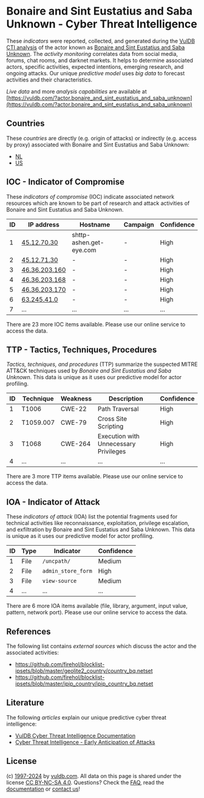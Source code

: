 # Bonaire and Sint Eustatius and Saba Unknown - Cyber Threat Intelligence

These _indicators_ were reported, collected, and generated during the [VulDB CTI analysis](https://vuldb.com/?kb.cti) of the actor known as [Bonaire and Sint Eustatius and Saba Unknown](https://vuldb.com/?actor.bonaire_and_sint_eustatius_and_saba_unknown). The _activity monitoring_ correlates data from social media, forums, chat rooms, and darknet markets. It helps to determine associated actors, specific activities, expected intentions, emerging research, and ongoing attacks. Our unique _predictive model_ uses _big data_ to forecast activities and their characteristics.

_Live data_ and more _analysis capabilities_ are available at [https://vuldb.com/?actor.bonaire_and_sint_eustatius_and_saba_unknown](https://vuldb.com/?actor.bonaire_and_sint_eustatius_and_saba_unknown)

## Countries

These _countries_ are directly (e.g. origin of attacks) or indirectly (e.g. access by proxy) associated with Bonaire and Sint Eustatius and Saba Unknown:

* [NL](https://vuldb.com/?country.nl)
* [US](https://vuldb.com/?country.us)

## IOC - Indicator of Compromise

These _indicators of compromise_ (IOC) indicate associated network resources which are known to be part of research and attack activities of Bonaire and Sint Eustatius and Saba Unknown.

ID | IP address | Hostname | Campaign | Confidence
-- | ---------- | -------- | -------- | ----------
1 | [45.12.70.30](https://vuldb.com/?ip.45.12.70.30) | shttp-ashen.get-eye.com | - | High
2 | [45.12.71.30](https://vuldb.com/?ip.45.12.71.30) | - | - | High
3 | [46.36.203.160](https://vuldb.com/?ip.46.36.203.160) | - | - | High
4 | [46.36.203.168](https://vuldb.com/?ip.46.36.203.168) | - | - | High
5 | [46.36.203.170](https://vuldb.com/?ip.46.36.203.170) | - | - | High
6 | [63.245.41.0](https://vuldb.com/?ip.63.245.41.0) | - | - | High
7 | ... | ... | ... | ...

There are 23 more IOC items available. Please use our online service to access the data.

## TTP - Tactics, Techniques, Procedures

_Tactics, techniques, and procedures_ (TTP) summarize the suspected MITRE ATT&CK techniques used by _Bonaire and Sint Eustatius and Saba Unknown_. This data is unique as it uses our predictive model for actor profiling.

ID | Technique | Weakness | Description | Confidence
-- | --------- | -------- | ----------- | ----------
1 | T1006 | CWE-22 | Path Traversal | High
2 | T1059.007 | CWE-79 | Cross Site Scripting | High
3 | T1068 | CWE-264 | Execution with Unnecessary Privileges | High
4 | ... | ... | ... | ...

There are 3 more TTP items available. Please use our online service to access the data.

## IOA - Indicator of Attack

These _indicators of attack_ (IOA) list the potential fragments used for technical activities like reconnaissance, exploitation, privilege escalation, and exfiltration by Bonaire and Sint Eustatius and Saba Unknown. This data is unique as it uses our predictive model for actor profiling.

ID | Type | Indicator | Confidence
-- | ---- | --------- | ----------
1 | File | `/uncpath/` | Medium
2 | File | `admin_store_form` | High
3 | File | `view-source` | Medium
4 | ... | ... | ...

There are 6 more IOA items available (file, library, argument, input value, pattern, network port). Please use our online service to access the data.

## References

The following list contains _external sources_ which discuss the actor and the associated activities:

* https://github.com/firehol/blocklist-ipsets/blob/master/geolite2_country/country_bq.netset
* https://github.com/firehol/blocklist-ipsets/blob/master/ipip_country/ipip_country_bq.netset

## Literature

The following _articles_ explain our unique predictive cyber threat intelligence:

* [VulDB Cyber Threat Intelligence Documentation](https://vuldb.com/?kb.cti)
* [Cyber Threat Intelligence - Early Anticipation of Attacks](https://www.scip.ch/en/?labs.20201022)

## License

(c) [1997-2024](https://vuldb.com/?kb.changelog) by [vuldb.com](https://vuldb.com/?kb.about). All data on this page is shared under the license [CC BY-NC-SA 4.0](https://creativecommons.org/licenses/by-nc-sa/4.0/). Questions? Check the [FAQ](https://vuldb.com/?kb.faq), read the [documentation](https://vuldb.com/?kb) or [contact us](https://vuldb.com/?contact)!

